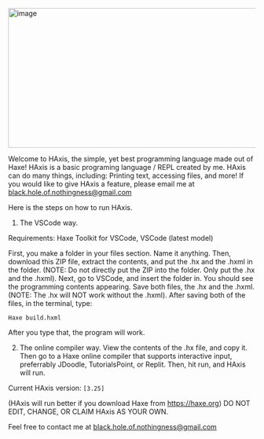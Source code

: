 <img width="778" height="284" alt="image" src="https://github.com/user-attachments/assets/f0e8035a-c3f0-443b-9054-a51c377de143" />

Welcome to HAxis, the simple, yet best programming language made out of Haxe!
HAxis is a basic programing language / REPL created by me. HAxis can do many things, including:
Printing text,
accessing files,
and more!
If you would like to give HAxis a feature, please email me at black.hole.of.nothingness@gmail.com

Here is the steps on how to run HAxis.

1. The VSCode way.

Requirements: Haxe Toolkit for VSCode, VSCode (latest model)


First, you make a folder in your files section. Name it anything. Then, download this ZIP file, extract the contents, and put the .hx and the .hxml in the folder. (NOTE: Do not directly put the ZIP into the folder. Only put the .hx and the .hxml). Next, go to VSCode, and insert the folder in. You should see the programming contents appearing. Save both files, the .hx and the .hxml. (NOTE: The .hx will NOT work without the .hxml).
After saving both of the files, in the terminal, type:
```
Haxe build.hxml
```
After you type that, the program will work.

2. The online compiler way.
View the contents of the .hx file, and copy it. Then go to a Haxe online compiler that supports interactive input, preferrably JDoodle, TutorialsPoint, or Replit. Then, hit run, and HAxis will run.

Current HAxis version: ```[3.25]```

(HAxis will run better if you download Haxe from https://haxe.org)
DO NOT EDIT, CHANGE, OR CLAIM HAxis AS YOUR OWN.

Feel free to contact me at black.hole.of.nothingness@gmail.com
